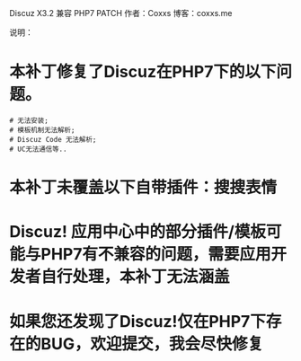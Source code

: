 Discuz X3.2 兼容 PHP7 PATCH
作者：Coxxs
博客：coxxs.me

说明：
# 本补丁修复了Discuz在PHP7下的以下问题。
    # 无法安装;
	# 模板机制无法解析;
	# Discuz Code 无法解析;
	# UC无法通信等..
# 本补丁未覆盖以下自带插件：搜搜表情
# Discuz! 应用中心中的部分插件/模板可能与PHP7有不兼容的问题，需要应用开发者自行处理，本补丁无法涵盖
# 如果您还发现了Discuz!仅在PHP7下存在的BUG，欢迎提交，我会尽快修复
